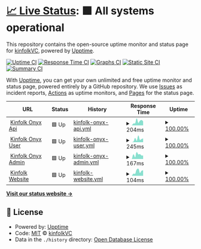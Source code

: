 # [📈 Live Status](https://status.kinfolk.vc): <!--live status--> **🟩 All systems operational**

This repository contains the open-source uptime monitor and status page for [kinfolkVC](https://status.kinfolk.vc), powered by [Upptime](https://github.com/upptime/upptime).

[![Uptime CI](https://github.com/kinfolkVC/status/workflows/Uptime%20CI/badge.svg)](https://github.com/kinfolkVC/status/actions?query=workflow%3A%22Uptime+CI%22)
[![Response Time CI](https://github.com/kinfolkVC/status/workflows/Response%20Time%20CI/badge.svg)](https://github.com/kinfolkVC/status/actions?query=workflow%3A%22Response+Time+CI%22)
[![Graphs CI](https://github.com/kinfolkVC/status/workflows/Graphs%20CI/badge.svg)](https://github.com/kinfolkVC/status/actions?query=workflow%3A%22Graphs+CI%22)
[![Static Site CI](https://github.com/kinfolkVC/status/workflows/Static%20Site%20CI/badge.svg)](https://github.com/kinfolkVC/status/actions?query=workflow%3A%22Static+Site+CI%22)
[![Summary CI](https://github.com/kinfolkVC/status/workflows/Summary%20CI/badge.svg)](https://github.com/kinfolkVC/status/actions?query=workflow%3A%22Summary+CI%22)

With [Upptime](https://upptime.js.org), you can get your own unlimited and free uptime monitor and status page, powered entirely by a GitHub repository. We use [Issues](https://github.com/kinfolkVC/status/issues) as incident reports, [Actions](https://github.com/kinfolkVC/status/actions) as uptime monitors, and [Pages](https://status.kinfolk.vc) for the status page.

<!--start: status pages-->
<!-- This summary is generated by Upptime (https://github.com/upptime/upptime) -->
<!-- Do not edit this manually, your changes will be overwritten -->
<!-- prettier-ignore -->
| URL | Status | History | Response Time | Uptime |
| --- | ------ | ------- | ------------- | ------ |
| <img alt="" src="https://onyx.kinfolk.vc/favicon.ico" height="13"> [Kinfolk Onyx Api](https://api.kinfolk.vc) | 🟩 Up | [kinfolk-onyx-api.yml](https://github.com/KinfolkVC/status/commits/HEAD/history/kinfolk-onyx-api.yml) | <details><summary><img alt="Response time graph" src="./graphs/kinfolk-onyx-api/response-time-week.png" height="20"> 204ms</summary><br><a href="https://status.kinfolk.vc/history/kinfolk-onyx-api"><img alt="Response time 294" src="https://img.shields.io/endpoint?url=https%3A%2F%2Fraw.githubusercontent.com%2FKinfolkVC%2Fstatus%2FHEAD%2Fapi%2Fkinfolk-onyx-api%2Fresponse-time.json"></a><br><a href="https://status.kinfolk.vc/history/kinfolk-onyx-api"><img alt="24-hour response time 213" src="https://img.shields.io/endpoint?url=https%3A%2F%2Fraw.githubusercontent.com%2FKinfolkVC%2Fstatus%2FHEAD%2Fapi%2Fkinfolk-onyx-api%2Fresponse-time-day.json"></a><br><a href="https://status.kinfolk.vc/history/kinfolk-onyx-api"><img alt="7-day response time 204" src="https://img.shields.io/endpoint?url=https%3A%2F%2Fraw.githubusercontent.com%2FKinfolkVC%2Fstatus%2FHEAD%2Fapi%2Fkinfolk-onyx-api%2Fresponse-time-week.json"></a><br><a href="https://status.kinfolk.vc/history/kinfolk-onyx-api"><img alt="30-day response time 225" src="https://img.shields.io/endpoint?url=https%3A%2F%2Fraw.githubusercontent.com%2FKinfolkVC%2Fstatus%2FHEAD%2Fapi%2Fkinfolk-onyx-api%2Fresponse-time-month.json"></a><br><a href="https://status.kinfolk.vc/history/kinfolk-onyx-api"><img alt="1-year response time 284" src="https://img.shields.io/endpoint?url=https%3A%2F%2Fraw.githubusercontent.com%2FKinfolkVC%2Fstatus%2FHEAD%2Fapi%2Fkinfolk-onyx-api%2Fresponse-time-year.json"></a></details> | <details><summary><a href="https://status.kinfolk.vc/history/kinfolk-onyx-api">100.00%</a></summary><a href="https://status.kinfolk.vc/history/kinfolk-onyx-api"><img alt="All-time uptime 99.98%" src="https://img.shields.io/endpoint?url=https%3A%2F%2Fraw.githubusercontent.com%2FKinfolkVC%2Fstatus%2FHEAD%2Fapi%2Fkinfolk-onyx-api%2Fuptime.json"></a><br><a href="https://status.kinfolk.vc/history/kinfolk-onyx-api"><img alt="24-hour uptime 100.00%" src="https://img.shields.io/endpoint?url=https%3A%2F%2Fraw.githubusercontent.com%2FKinfolkVC%2Fstatus%2FHEAD%2Fapi%2Fkinfolk-onyx-api%2Fuptime-day.json"></a><br><a href="https://status.kinfolk.vc/history/kinfolk-onyx-api"><img alt="7-day uptime 100.00%" src="https://img.shields.io/endpoint?url=https%3A%2F%2Fraw.githubusercontent.com%2FKinfolkVC%2Fstatus%2FHEAD%2Fapi%2Fkinfolk-onyx-api%2Fuptime-week.json"></a><br><a href="https://status.kinfolk.vc/history/kinfolk-onyx-api"><img alt="30-day uptime 100.00%" src="https://img.shields.io/endpoint?url=https%3A%2F%2Fraw.githubusercontent.com%2FKinfolkVC%2Fstatus%2FHEAD%2Fapi%2Fkinfolk-onyx-api%2Fuptime-month.json"></a><br><a href="https://status.kinfolk.vc/history/kinfolk-onyx-api"><img alt="1-year uptime 100.00%" src="https://img.shields.io/endpoint?url=https%3A%2F%2Fraw.githubusercontent.com%2FKinfolkVC%2Fstatus%2FHEAD%2Fapi%2Fkinfolk-onyx-api%2Fuptime-year.json"></a></details>
| <img alt="" src="https://onyx.kinfolk.vc/favicon.ico" height="13"> [Kinfolk Onyx User](https://onyx.kinfolk.vc) | 🟩 Up | [kinfolk-onyx-user.yml](https://github.com/KinfolkVC/status/commits/HEAD/history/kinfolk-onyx-user.yml) | <details><summary><img alt="Response time graph" src="./graphs/kinfolk-onyx-user/response-time-week.png" height="20"> 245ms</summary><br><a href="https://status.kinfolk.vc/history/kinfolk-onyx-user"><img alt="Response time 251" src="https://img.shields.io/endpoint?url=https%3A%2F%2Fraw.githubusercontent.com%2FKinfolkVC%2Fstatus%2FHEAD%2Fapi%2Fkinfolk-onyx-user%2Fresponse-time.json"></a><br><a href="https://status.kinfolk.vc/history/kinfolk-onyx-user"><img alt="24-hour response time 295" src="https://img.shields.io/endpoint?url=https%3A%2F%2Fraw.githubusercontent.com%2FKinfolkVC%2Fstatus%2FHEAD%2Fapi%2Fkinfolk-onyx-user%2Fresponse-time-day.json"></a><br><a href="https://status.kinfolk.vc/history/kinfolk-onyx-user"><img alt="7-day response time 245" src="https://img.shields.io/endpoint?url=https%3A%2F%2Fraw.githubusercontent.com%2FKinfolkVC%2Fstatus%2FHEAD%2Fapi%2Fkinfolk-onyx-user%2Fresponse-time-week.json"></a><br><a href="https://status.kinfolk.vc/history/kinfolk-onyx-user"><img alt="30-day response time 365" src="https://img.shields.io/endpoint?url=https%3A%2F%2Fraw.githubusercontent.com%2FKinfolkVC%2Fstatus%2FHEAD%2Fapi%2Fkinfolk-onyx-user%2Fresponse-time-month.json"></a><br><a href="https://status.kinfolk.vc/history/kinfolk-onyx-user"><img alt="1-year response time 247" src="https://img.shields.io/endpoint?url=https%3A%2F%2Fraw.githubusercontent.com%2FKinfolkVC%2Fstatus%2FHEAD%2Fapi%2Fkinfolk-onyx-user%2Fresponse-time-year.json"></a></details> | <details><summary><a href="https://status.kinfolk.vc/history/kinfolk-onyx-user">100.00%</a></summary><a href="https://status.kinfolk.vc/history/kinfolk-onyx-user"><img alt="All-time uptime 99.99%" src="https://img.shields.io/endpoint?url=https%3A%2F%2Fraw.githubusercontent.com%2FKinfolkVC%2Fstatus%2FHEAD%2Fapi%2Fkinfolk-onyx-user%2Fuptime.json"></a><br><a href="https://status.kinfolk.vc/history/kinfolk-onyx-user"><img alt="24-hour uptime 100.00%" src="https://img.shields.io/endpoint?url=https%3A%2F%2Fraw.githubusercontent.com%2FKinfolkVC%2Fstatus%2FHEAD%2Fapi%2Fkinfolk-onyx-user%2Fuptime-day.json"></a><br><a href="https://status.kinfolk.vc/history/kinfolk-onyx-user"><img alt="7-day uptime 100.00%" src="https://img.shields.io/endpoint?url=https%3A%2F%2Fraw.githubusercontent.com%2FKinfolkVC%2Fstatus%2FHEAD%2Fapi%2Fkinfolk-onyx-user%2Fuptime-week.json"></a><br><a href="https://status.kinfolk.vc/history/kinfolk-onyx-user"><img alt="30-day uptime 100.00%" src="https://img.shields.io/endpoint?url=https%3A%2F%2Fraw.githubusercontent.com%2FKinfolkVC%2Fstatus%2FHEAD%2Fapi%2Fkinfolk-onyx-user%2Fuptime-month.json"></a><br><a href="https://status.kinfolk.vc/history/kinfolk-onyx-user"><img alt="1-year uptime 100.00%" src="https://img.shields.io/endpoint?url=https%3A%2F%2Fraw.githubusercontent.com%2FKinfolkVC%2Fstatus%2FHEAD%2Fapi%2Fkinfolk-onyx-user%2Fuptime-year.json"></a></details>
| <img alt="" src="https://admin.kinfolk.vc/favicon.ico" height="13"> [Kinfolk Onyx Admin](https://admin.kinfolk.vc) | 🟩 Up | [kinfolk-onyx-admin.yml](https://github.com/KinfolkVC/status/commits/HEAD/history/kinfolk-onyx-admin.yml) | <details><summary><img alt="Response time graph" src="./graphs/kinfolk-onyx-admin/response-time-week.png" height="20"> 167ms</summary><br><a href="https://status.kinfolk.vc/history/kinfolk-onyx-admin"><img alt="Response time 242" src="https://img.shields.io/endpoint?url=https%3A%2F%2Fraw.githubusercontent.com%2FKinfolkVC%2Fstatus%2FHEAD%2Fapi%2Fkinfolk-onyx-admin%2Fresponse-time.json"></a><br><a href="https://status.kinfolk.vc/history/kinfolk-onyx-admin"><img alt="24-hour response time 137" src="https://img.shields.io/endpoint?url=https%3A%2F%2Fraw.githubusercontent.com%2FKinfolkVC%2Fstatus%2FHEAD%2Fapi%2Fkinfolk-onyx-admin%2Fresponse-time-day.json"></a><br><a href="https://status.kinfolk.vc/history/kinfolk-onyx-admin"><img alt="7-day response time 167" src="https://img.shields.io/endpoint?url=https%3A%2F%2Fraw.githubusercontent.com%2FKinfolkVC%2Fstatus%2FHEAD%2Fapi%2Fkinfolk-onyx-admin%2Fresponse-time-week.json"></a><br><a href="https://status.kinfolk.vc/history/kinfolk-onyx-admin"><img alt="30-day response time 199" src="https://img.shields.io/endpoint?url=https%3A%2F%2Fraw.githubusercontent.com%2FKinfolkVC%2Fstatus%2FHEAD%2Fapi%2Fkinfolk-onyx-admin%2Fresponse-time-month.json"></a><br><a href="https://status.kinfolk.vc/history/kinfolk-onyx-admin"><img alt="1-year response time 223" src="https://img.shields.io/endpoint?url=https%3A%2F%2Fraw.githubusercontent.com%2FKinfolkVC%2Fstatus%2FHEAD%2Fapi%2Fkinfolk-onyx-admin%2Fresponse-time-year.json"></a></details> | <details><summary><a href="https://status.kinfolk.vc/history/kinfolk-onyx-admin">100.00%</a></summary><a href="https://status.kinfolk.vc/history/kinfolk-onyx-admin"><img alt="All-time uptime 99.98%" src="https://img.shields.io/endpoint?url=https%3A%2F%2Fraw.githubusercontent.com%2FKinfolkVC%2Fstatus%2FHEAD%2Fapi%2Fkinfolk-onyx-admin%2Fuptime.json"></a><br><a href="https://status.kinfolk.vc/history/kinfolk-onyx-admin"><img alt="24-hour uptime 100.00%" src="https://img.shields.io/endpoint?url=https%3A%2F%2Fraw.githubusercontent.com%2FKinfolkVC%2Fstatus%2FHEAD%2Fapi%2Fkinfolk-onyx-admin%2Fuptime-day.json"></a><br><a href="https://status.kinfolk.vc/history/kinfolk-onyx-admin"><img alt="7-day uptime 100.00%" src="https://img.shields.io/endpoint?url=https%3A%2F%2Fraw.githubusercontent.com%2FKinfolkVC%2Fstatus%2FHEAD%2Fapi%2Fkinfolk-onyx-admin%2Fuptime-week.json"></a><br><a href="https://status.kinfolk.vc/history/kinfolk-onyx-admin"><img alt="30-day uptime 99.95%" src="https://img.shields.io/endpoint?url=https%3A%2F%2Fraw.githubusercontent.com%2FKinfolkVC%2Fstatus%2FHEAD%2Fapi%2Fkinfolk-onyx-admin%2Fuptime-month.json"></a><br><a href="https://status.kinfolk.vc/history/kinfolk-onyx-admin"><img alt="1-year uptime 100.00%" src="https://img.shields.io/endpoint?url=https%3A%2F%2Fraw.githubusercontent.com%2FKinfolkVC%2Fstatus%2FHEAD%2Fapi%2Fkinfolk-onyx-admin%2Fuptime-year.json"></a></details>
| <img alt="" src="https://kinfolk.vc/favicon.ico" height="13"> [Kinfolk Website](https://kinfolk.vc) | 🟩 Up | [kinfolk-website.yml](https://github.com/KinfolkVC/status/commits/HEAD/history/kinfolk-website.yml) | <details><summary><img alt="Response time graph" src="./graphs/kinfolk-website/response-time-week.png" height="20"> 104ms</summary><br><a href="https://status.kinfolk.vc/history/kinfolk-website"><img alt="Response time 134" src="https://img.shields.io/endpoint?url=https%3A%2F%2Fraw.githubusercontent.com%2FKinfolkVC%2Fstatus%2FHEAD%2Fapi%2Fkinfolk-website%2Fresponse-time.json"></a><br><a href="https://status.kinfolk.vc/history/kinfolk-website"><img alt="24-hour response time 132" src="https://img.shields.io/endpoint?url=https%3A%2F%2Fraw.githubusercontent.com%2FKinfolkVC%2Fstatus%2FHEAD%2Fapi%2Fkinfolk-website%2Fresponse-time-day.json"></a><br><a href="https://status.kinfolk.vc/history/kinfolk-website"><img alt="7-day response time 104" src="https://img.shields.io/endpoint?url=https%3A%2F%2Fraw.githubusercontent.com%2FKinfolkVC%2Fstatus%2FHEAD%2Fapi%2Fkinfolk-website%2Fresponse-time-week.json"></a><br><a href="https://status.kinfolk.vc/history/kinfolk-website"><img alt="30-day response time 126" src="https://img.shields.io/endpoint?url=https%3A%2F%2Fraw.githubusercontent.com%2FKinfolkVC%2Fstatus%2FHEAD%2Fapi%2Fkinfolk-website%2Fresponse-time-month.json"></a><br><a href="https://status.kinfolk.vc/history/kinfolk-website"><img alt="1-year response time 134" src="https://img.shields.io/endpoint?url=https%3A%2F%2Fraw.githubusercontent.com%2FKinfolkVC%2Fstatus%2FHEAD%2Fapi%2Fkinfolk-website%2Fresponse-time-year.json"></a></details> | <details><summary><a href="https://status.kinfolk.vc/history/kinfolk-website">100.00%</a></summary><a href="https://status.kinfolk.vc/history/kinfolk-website"><img alt="All-time uptime 99.98%" src="https://img.shields.io/endpoint?url=https%3A%2F%2Fraw.githubusercontent.com%2FKinfolkVC%2Fstatus%2FHEAD%2Fapi%2Fkinfolk-website%2Fuptime.json"></a><br><a href="https://status.kinfolk.vc/history/kinfolk-website"><img alt="24-hour uptime 100.00%" src="https://img.shields.io/endpoint?url=https%3A%2F%2Fraw.githubusercontent.com%2FKinfolkVC%2Fstatus%2FHEAD%2Fapi%2Fkinfolk-website%2Fuptime-day.json"></a><br><a href="https://status.kinfolk.vc/history/kinfolk-website"><img alt="7-day uptime 100.00%" src="https://img.shields.io/endpoint?url=https%3A%2F%2Fraw.githubusercontent.com%2FKinfolkVC%2Fstatus%2FHEAD%2Fapi%2Fkinfolk-website%2Fuptime-week.json"></a><br><a href="https://status.kinfolk.vc/history/kinfolk-website"><img alt="30-day uptime 100.00%" src="https://img.shields.io/endpoint?url=https%3A%2F%2Fraw.githubusercontent.com%2FKinfolkVC%2Fstatus%2FHEAD%2Fapi%2Fkinfolk-website%2Fuptime-month.json"></a><br><a href="https://status.kinfolk.vc/history/kinfolk-website"><img alt="1-year uptime 99.99%" src="https://img.shields.io/endpoint?url=https%3A%2F%2Fraw.githubusercontent.com%2FKinfolkVC%2Fstatus%2FHEAD%2Fapi%2Fkinfolk-website%2Fuptime-year.json"></a></details>

<!--end: status pages-->

[**Visit our status website →**](https://status.kinfolk.vc)

## 📄 License

- Powered by: [Upptime](https://github.com/upptime/upptime)
- Code: [MIT](./LICENSE) © [kinfolkVC](https://status.kinfolk.vc)
- Data in the `./history` directory: [Open Database License](https://opendatacommons.org/licenses/odbl/1-0/)
